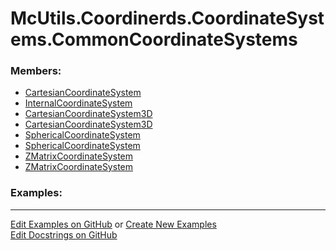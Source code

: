 # <a id="McUtils.Coordinerds.CoordinateSystems.CommonCoordinateSystems">McUtils.Coordinerds.CoordinateSystems.CommonCoordinateSystems</a>
    


### Members:

  - [CartesianCoordinateSystem](CommonCoordinateSystems/CartesianCoordinateSystem.md)
  - [InternalCoordinateSystem](CommonCoordinateSystems/InternalCoordinateSystem.md)
  - [CartesianCoordinateSystem3D](CommonCoordinateSystems/CartesianCoordinateSystem3D.md)
  - [CartesianCoordinateSystem3D](CommonCoordinateSystems/CartesianCoordinateSystem3D.md)
  - [SphericalCoordinateSystem](CommonCoordinateSystems/SphericalCoordinateSystem.md)
  - [SphericalCoordinateSystem](CommonCoordinateSystems/SphericalCoordinateSystem.md)
  - [ZMatrixCoordinateSystem](CommonCoordinateSystems/ZMatrixCoordinateSystem.md)
  - [ZMatrixCoordinateSystem](CommonCoordinateSystems/ZMatrixCoordinateSystem.md)

### Examples:



___

[Edit Examples on GitHub](https://github.com/McCoyGroup/References/edit/gh-pages/Documentation/examples/McUtils/Coordinerds/CoordinateSystems/CommonCoordinateSystems.md) or 
[Create New Examples](https://github.com/McCoyGroup/References/new/gh-pages/?filename=Documentation/examples/McUtils/Coordinerds/CoordinateSystems/CommonCoordinateSystems.md) <br/>
[Edit Docstrings on GitHub](https://github.com/McCoyGroup/McUtils/edit/master/Coordinerds/CoordinateSystems/CommonCoordinateSystems/__init__.py?message=Update%20Docs)